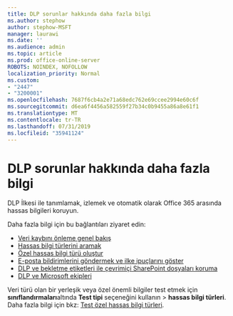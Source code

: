 ```yaml
---
title: DLP sorunlar hakkında daha fazla bilgi
ms.author: stephow
author: stephow-MSFT
manager: laurawi
ms.date: ''
ms.audience: admin
ms.topic: article
ms.prod: office-online-server
ROBOTS: NOINDEX, NOFOLLOW
localization_priority: Normal
ms.custom:
- "2447"
- "3200001"
ms.openlocfilehash: 7687f6cb4a2e71a68edc762e69ccee2994e60c6f
ms.sourcegitcommit: d6ea6f4456a582559f27b34c0b9455a86a8e61f1
ms.translationtype: MT
ms.contentlocale: tr-TR
ms.lasthandoff: 07/31/2019
ms.locfileid: "35941124"
---
```

# <a name="more-info-about-dlp-issues"></a>DLP sorunlar hakkında daha fazla bilgi

DLP İlkesi ile tanımlamak, izlemek ve otomatik olarak Office 365 arasında hassas bilgileri koruyun.

Daha fazla bilgi için bu bağlantıları ziyaret edin:

- [Veri kaybını önleme genel bakış](https://docs.microsoft.com/en-us/office365/securitycompliance/data-loss-prevention-policies)
- [Hassas bilgi türlerini aramak](https://docs.microsoft.com/en-us/office365/securitycompliance/what-the-sensitive-information-types-look-for)
- [Özel hassas bilgi türü oluştur](https://docs.microsoft.com/en-us/office365/securitycompliance/create-a-custom-sensitive-information-type)
- [E-posta bildirimlerini göndermek ve ilke ipuçlarını göster](https://docs.microsoft.com/en-us/office365/securitycompliance/use-notifications-and-policy-tips)
- [DLP ve bekletme etiketleri ile çevrimiçi SharePoint dosyaları koruma](https://docs.microsoft.com/en-us/office365/securitycompliance/protect-sharepoint-online-files-with-office-365-labels-and-dlp)
- [DLP ve Microsoft ekipleri](https://docs.microsoft.com/en-us/office365/securitycompliance/dlp-microsoft-teams)

Veri türü olan bir yerleşik veya özel önemli bilgiler test etmek için **sınıflandırmaları**altında **Test tipi** seçeneğini kullanın > **hassas bilgi türleri**. Daha fazla bilgi için bkz: [Test özel hassas bilgi türleri](https://docs.microsoft.com/en-us/office365/securitycompliance/create-a-custom-sensitive-information-type#test-custom-sensitive-information-types-in-the-security--compliance-center).